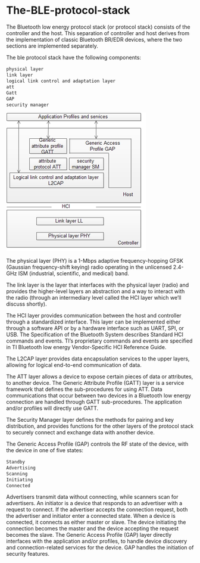 # The-BLE-protocol-stack
The Bluetooth low energy protocol stack (or protocol stack) consists of the controller and the host. This separation of controller and host derives from the implementation of classic Bluetooth BR/EDR devices, where the two sections are implemented separately.

The ble protocol stack have the following components:

    physical layer
    link layer
    logical link control and adaptation layer
    att
    Gatt
    GAP
    security manager

![The BLE protocol stack!](ble_protocol_stack.jpg)

The physical layer (PHY) is a 1-Mbps adaptive frequency-hopping GFSK (Gaussian frequency-shift keying) radio operating in the unlicensed 2.4-GHz ISM (industrial, scientific, and medical) band.

The link layer is the layer that interfaces with the physical layer (radio) and provides the
higher-level layers an abstraction and a way to interact with the radio (through an
intermediary level called the HCI layer which weʼll discuss shortly).


The HCI layer provides communication between the host and controller through a standardized interface. This layer can be implemented either through a software API or by a hardware interface such as UART, SPI, or USB. The Specification of the Bluetooth System describes Standard HCI commands and events. TI’s proprietary commands and events are specified in TI Bluetooth low energy Vendor-Specific HCI Reference Guide.

The L2CAP layer provides data encapsulation services to the upper layers, allowing for logical end-to-end communication of data.

The ATT layer allows a device to expose certain pieces of data or attributes, to another device. The Generic Attribute Profile (GATT) layer is a service framework that defines the sub-procedures for using ATT. Data communications that occur between two devices in a Bluetooth low energy connection are handled through GATT sub-procedures. The application and/or profiles will directly use GATT.

The Security Manager layer defines the methods for pairing and key distribution, and provides functions for the other layers of the protocol stack to securely connect and exchange data with another device.

The Generic Access Profile (GAP) controls the RF state of the device, with the device in one of five states:

    Standby
    Advertising
    Scanning
    Initiating
    Connected

Advertisers transmit data without connecting, while scanners scan for advertisers. An initiator is a device that responds to an advertiser with a request to connect. If the advertiser accepts the connection request, both the advertiser and initiator enter a connected state. When a device is connected, it connects as either master or slave. The device initiating the connection becomes the master and the device accepting the request becomes the slave.
The Generic Access Profile (GAP) layer directly interfaces with the application and/or profiles, to handle device discovery and connection-related services for the device. GAP handles the initiation of security features.

